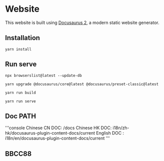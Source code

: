 # Website

This website is built using [Docusaurus 2](https://v2.docusaurus.io/), a modern static website generator.

## Installation

```console
yarn install
```

## Run serve

```console
npx browserslist@latest --update-db 

yarn upgrade @docusaurus/core@latest @docusaurus/preset-classic@latest

yarn run build

yarn run serve
```

## Doc PATH

'''console
Chinese CN DOC: /docs
Chinese HK DOC: i18n/zh-hk/docusaurus-plugin-content-docs/current
English DOC   : i18n/en/docusaurus-plugin-content-docs/current
'''

## BBCC88